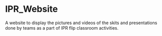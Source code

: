 # IPR_Website

A website to display the pictures and videos of the skits and presentations done by teams as a part of IPR flip classroom activities.

